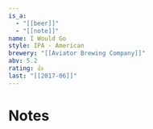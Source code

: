 ```yaml
---
is_a:
  - "[[beer]]"
  - "[[note]]"
name: I Would Go
style: IPA - American
brewery: "[[Aviator Brewing Company]]"
abv: 5.2
rating: 👍
last: "[[2017-06]]"
---
```

# Notes

